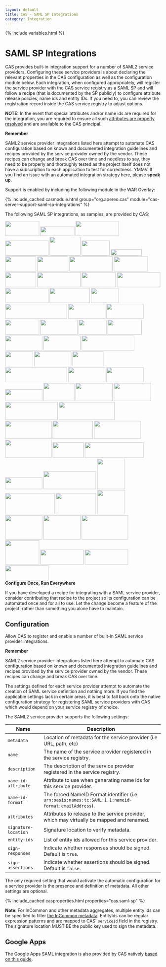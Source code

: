 ```yaml
---
layout: default
title: CAS - SAML SP Integrations
category: Integration
---
```


{% include variables.html %}

# SAML SP Integrations

CAS provides built-in integration support for a number of SAML2 service providers. Configuring these service providers
is about declaring the relevant properties in the CAS configuration as well as the configuration module below. Each integration,
when configured appropriately, will register the service provider with the CAS service registry as a SAML SP and will follow
a recipe (that is documented by the SP publicly) to configure attribute release policies, name ids and entity IDs. If you need to,
you can review the registration record inside the CAS service registry to adjust options.

**NOTE:** In the event that special attributes and/or name ids are required for the integration, you are required
to ensure all such [attributes are properly resolved](Attribute-Resolution.html) and are available to the CAS principal.

<div class="alert alert-warning"><strong>Remember</strong><p>SAML2 service provider integrations listed here attempt to automate CAS configuration based on known and documented integration guidelines and recipes provided by the service provider owned by the vendor. These recipes can change and break CAS over time and needless to say, they need to be properly and thoroughly tested as the project itself does not have a subscription to each application to test for correctness. YMMV. If you find an issue with an automated integration strategy here, please <strong>speak up</strong>.</p></div>

Support is enabled by including the following module in the WAR Overlay:

{% include_cached casmodule.html group="org.apereo.cas" module="cas-server-support-saml-sp-integrations" %}

The following SAML SP integrations, as samples, are provided by CAS:

<div class="img-cloud">
<a href="http://www.incommon.org/federation/metadata.html">
<img src="https://cloud.githubusercontent.com/assets/1205228/22052578/47d6f570-dd60-11e6-8f03-02cb99d6106d.gif" height="48" width="110"></a> 

<a href="https://support.zoom.us/hc/en-us/articles/201363003-Getting-Started-with-SSO">
<img src="https://cloud.githubusercontent.com/assets/1205228/22052568/475f36d4-dd60-11e6-84f4-a88eb33f3f0a.jpg" height="30" width="110"></a> 

<a href="https://www.dropbox.com/guide/admin/security/configure-single-sign-on">
<img src="https://cloud.githubusercontent.com/assets/1205228/22052575/47ba8930-dd60-11e6-8cb1-9334066d5f0f.png" height="48" width="140"></a> 

<a href="https://samanage.com">
<img src="https://cloud.githubusercontent.com/assets/1205228/22052581/47e7bcfc-dd60-11e6-85e9-c09926736e5e.png" height="48" width="140"></a> 

<a href="https://help.salesforce.com/HTViewHelpDoc?id=sso_saml.htm">
<img src="https://cloud.githubusercontent.com/assets/1205228/22052579/47da9d74-dd60-11e6-8eac-d66b67e2ebf7.png" height="60" width="100"></a>

<a href="https://box.com">
<img src="https://cloud.githubusercontent.com/assets/1205228/22052572/47ace302-dd60-11e6-9842-4eda5a9ab5cf.png" height="48" width="90"></a> 

<a href="http://servicenow.com">
<img src="https://cloud.githubusercontent.com/assets/1205228/22052583/4805e2c2-dd60-11e6-8150-80aaa4bbab0e.png" height="20" width="100"></a> 

<a href="http://www.workday.com/">
<img src="https://cloud.githubusercontent.com/assets/1205228/22052587/4816e04a-dd60-11e6-9ceb-6ccec1290e19.png" height="48" width="100"></a>

<a href="https://help.webex.com/docs/DOC-1067">
<img src="https://cloud.githubusercontent.com/assets/1205228/22052574/47af8206-dd60-11e6-95d0-5827e0d88d73.jpg" height="48" width="100"></a>

<a href="https://www.collegeboard.org/powerfaids/net-partner">
<img src="https://cloud.githubusercontent.com/assets/1205228/22052570/47abea6a-dd60-11e6-85a0-387c3c2ce8e7.png" height="48" width="140"></a> 

<a href="https://msdn.microsoft.com/en-us/library/azure/dn641269.aspx">
<img src="https://cloud.githubusercontent.com/assets/1205228/22053102/d64da904-dd63-11e6-8a68-977526634b9d.png" height="48" width="110"></a> 

<a href="https://asana.com/guide/help/premium/authentication#gl-saml">
<img src="https://cloud.githubusercontent.com/assets/1205228/22052569/478b8c16-dd60-11e6-82f4-e292243ff076.png" height="48" width="100"></a> 

<a href="https://onlinehelp.tableau.com/current/server/en-us/saml_requ.htm">
<img src="https://cloud.githubusercontent.com/assets/1205228/22052586/480cffc6-dd60-11e6-939c-1ceb34f3186d.png" height="48" width="140"></a> 

<a href="https://help.evernote.com/hc/en-us/articles/209005217-How-to-configure-SSO-for-your-business">
<img src="https://cloud.githubusercontent.com/assets/1205228/22052577/47d6b6e6-dd60-11e6-810e-dd875bf25d17.png" height="48" width="110"></a> 

<a href="http://www.ellucian.com/Software/Colleague-WebAdvisor/">
<img src="https://cloud.githubusercontent.com/assets/1205228/23185912/5c3f2f50-f89a-11e6-8450-6da44a1a9d9d.png" height="48" width="140"></a>

<a href="https://docs.openathens.net/display/public/MD/SAML+interoperability+requirements/">
<img src="https://cloud.githubusercontent.com/assets/1205228/24070833/ffb5f63a-0bd9-11e7-8bda-28301c37188b.png" height="48" width="140"></a>

<a href="http://server.arcgis.com/en/portal/latest/administer/linux/configuring-a-saml-compliant-identity-provider-with-your-portal.htm">
<img src="https://cloud.githubusercontent.com/assets/1205228/24108414/c3851e14-0da2-11e7-97d7-086a93d6873d.png" height="48" width="130"></a>

<a href="https://helpx.adobe.com/enterprise/kb/configure_shibboleth_idp_for_use_with_Adobe_SSO.html">
<img src="https://cloud.githubusercontent.com/assets/1205228/24562072/ac5964ec-165e-11e7-9986-92108c30eb9b.png" height="48" width="90"></a>

<a href="https://www.academicworks.com/why-academicworks/user-authentication/">
<img src="https://cloud.githubusercontent.com/assets/1205228/24624808/3c5909b6-18c2-11e7-9922-52ee604aff55.png" height="48" width="200"></a>

<a href="https://www.infinitecampus.com/">
<img src="https://cloud.githubusercontent.com/assets/1205228/24698286/4c4d8740-1a05-11e7-844e-54d328e64e2f.png" height="48" width="120"></a>

<a href="https://sc.edu">
<img src="https://cloud.githubusercontent.com/assets/1205228/24699366/fbfbcf5a-1a08-11e7-9664-f37d6e50a5a3.png" height="48" width="120"></a>

<a href="https://get.slack.help/hc/en-us/articles/205168057">
<img src="https://cloud.githubusercontent.com/assets/1205228/24858382/5b15c512-1e01-11e7-87ac-f0b091cd7885.png" height="48" width="110"></a>

<a href="https://support.zendesk.com/hc/en-us/articles/203663676-Using-SAML-for-single-sign-on-Professional-and-Enterprise-">
<img src="https://cloud.githubusercontent.com/assets/1205228/24858342/34441006-1e01-11e7-9209-9b78081de4db.png" height="48" width="120"></a>

<a href="https://www.gartner.com/">
<img src="https://cloud.githubusercontent.com/assets/1205228/25349422/a29a98f6-28d6-11e7-9d10-e286d0080cbe.png" height="48" width="90"></a>

<a href="https://www.cherwell.com/">
<img src="https://user-images.githubusercontent.com/1205228/30205883-84174ebc-949f-11e7-9afc-a66c2ab19f59.png" height="48" width="110"></a>

<a href="https://www.bynder.com">
<img src="https://user-images.githubusercontent.com/1205228/30205852-69921a5e-949f-11e7-8326-ba4c00fceba4.png" height="48" width="120"></a>

<a href="https://www.everbridge.com/">
<img src="https://user-images.githubusercontent.com/1205228/30205910-a560ec90-949f-11e7-8485-e3a833f8109b.png" height="48" width="120"></a>

<a href="https://sserca.fau.edu/">
<img src="https://user-images.githubusercontent.com/1205228/30221936-5e90af04-94da-11e7-8046-483fc26a1c01.png" height="48" width="170"></a>

<a href="https://newrelic.com/new">
<img src="https://user-images.githubusercontent.com/1205228/30247067-541cef96-9620-11e7-88d7-c3749ba55ecf.png" height="48" width="90"></a>

<a href="https://www.egnyte.com/">
<img src="https://user-images.githubusercontent.com/1205228/30247063-218f3962-9620-11e7-9ba4-54f7112fee13.png" height="48" width="120"></a>

<a href="https://www.yuja.com/">
<img src="https://user-images.githubusercontent.com/1205228/30271142-6dd0b58c-9704-11e7-9138-0b86d5799403.png" height="48" width="100"></a>

<a href="https://www.symplicity.com/">
<img src="https://user-images.githubusercontent.com/1205228/30271318-192b48fc-9705-11e7-9c18-3be401a39e84.png" height="48" width="200"></a>

<a href="Google-Apps-Integration.html">
<img src="https://cloud.githubusercontent.com/assets/1205228/25385497/18e09c84-2979-11e7-94c1-5ad430b3d768.png" height="48" width="120"></a>

<a href="http://www.accruent.com/">
<img src="https://user-images.githubusercontent.com/1205228/30735450-f9a12792-9f8b-11e7-941d-7ab4ac7628b9.png" height="48" width="120"></a>

<a href="https://docs.gitlab.com/ee/administration/auth/">
<img src="https://user-images.githubusercontent.com/1205228/33747990-4d8da06e-db83-11e7-9551-f52630f7d4f0.png" height="38" width="120"></a>

<a href="https://www.hipchat.com/">
<img src="https://user-images.githubusercontent.com/1205228/33751445-2b45394e-db98-11e7-9526-1eda07a70d99.png" height="58" width="100"></a>

<a href="https://www.appdynamics.com/">
<img src="https://user-images.githubusercontent.com/1205228/33800340-3c2c072e-dcfb-11e7-9f10-7a7b2488c9b2.png" height="58" width="120"></a>

<a href="https://docs.aws.amazon.com/IAM/latest/UserGuide/id_roles_providers_enable-console-saml.html">
<img src="https://user-images.githubusercontent.com/1205228/34523704-d33a2054-f0ad-11e7-9fd7-444c30772a2a.png" height="58" width="120"></a>

<a href="https://www.concursolutions.com/">
<img src="https://user-images.githubusercontent.com/1205228/36302734-ca3327ae-12c6-11e8-836f-e9a1550253d2.png" height="58" width="170"></a>

<a href="https://www.polleverywhere.com/">
<img src="https://user-images.githubusercontent.com/1205228/36302795-026f57d2-12c7-11e8-931e-0f8700df1864.png" height="58" width="180"></a>

<a href="https://www.blackbaud.com/files/support/helpfiles/auth/content/auth-saml.html">
<img src="https://user-images.githubusercontent.com/1205228/39860502-c72d1614-5452-11e8-956d-28a4b3a7a757.png" height="58" width="150"></a>

<a href="https://www.givecampus.com/">
<img src="https://user-images.githubusercontent.com/1205228/39876988-eb009f5c-5489-11e8-8b74-940f75997f41.png" height="58" width="130"></a>

<a href="https://www.warpwire.com/">
<img src="https://user-images.githubusercontent.com/1205228/39861404-b73f4bca-5455-11e8-9035-e0ecf1f8dcd0.png" height="58" width="150"></a>

<a href="https://rocket.chat/docs/administrator-guides/authentication/saml/">
<img src="https://user-images.githubusercontent.com/1205228/39877039-1128c7ae-548a-11e8-8735-1abf90883df6.png" height="58" width="150"></a>

<a href="https://armssoftware.com/">
<img src="https://user-images.githubusercontent.com/1205228/55328877-35e0a400-5442-11e9-8848-cda5a9efe1c5.png" height="50" width="100"></a>

<a href="https://www.ahpcare.com/">
<img src="https://user-images.githubusercontent.com/1205228/55275480-e5334480-52a3-11e9-982a-1fad518258c5.png" height="50" width="190"></a>

<a href="https://www.neogov.com/">
<img src="https://user-images.githubusercontent.com/1205228/55275543-f3359500-52a4-11e9-9407-02ba4fc21a80.png" height="38" width="120"></a>

<a href="https://www.conexed.com/">
<img src="https://user-images.githubusercontent.com/1205228/55275622-ff6e2200-52a5-11e9-833d-f48518e58d0e.png" height="58" width="170"></a>

<a href="https://www.cccco.edu/">
<img src="https://user-images.githubusercontent.com/1205228/55275721-62ac8400-52a7-11e9-89c2-121f2c494920.png" height="98" width="90"></a>

<a href="https://www.zimbra.com/">
<img src="https://user-images.githubusercontent.com/1205228/55322014-f14c0d00-542f-11e9-9355-3dd766ea56e6.png" height="68" width="160"></a>

<a href="https://www.atlassian.com/software/confluence">
<img src="https://user-images.githubusercontent.com/1205228/55322216-97981280-5430-11e9-9ea3-b3682cb67ff1.png" height="68" width="130"></a>

<a href="https://www.atlassian.com/software/jira">
<img src="https://user-images.githubusercontent.com/1205228/55322296-cb733800-5430-11e9-93e7-0f57e1a1ae89.png" height="78" width="90"></a>

<a href="https://www.pagerduty.com/">
<img src="https://user-images.githubusercontent.com/1205228/55322626-b34fe880-5431-11e9-8574-74cc9ab9643f.png" height="78" width="120"></a>

<a href="https://www.crashplan.com/">
<img src="https://user-images.githubusercontent.com/1205228/55322944-7f28f780-5432-11e9-8dd0-e999f0b6e03e.png" height="78" width="120"></a>

<a href="https://www.docusign.com/">
<img src="https://user-images.githubusercontent.com/1205228/55340232-1c972200-5459-11e9-87d2-53e1eccef8b8.png" height="78" width="150"></a>

<a href="https://www.safaribooksonline.com/">
<img src="https://user-images.githubusercontent.com/1205228/55340518-b65ecf00-5459-11e9-9941-3b0e80ceaf73.png" height="78" width="110"></a>

<a href="https://www.tophat.com/">
<img src="https://user-images.githubusercontent.com/1205228/55340927-89f78280-545a-11e9-81fb-baf0413bcbfa.png" height="48" width="140"></a>
 
<a href="https://myemma.com/">
<img src="https://user-images.githubusercontent.com/1205228/55434382-58f77a80-554c-11e9-8494-1c6a830b532c.png" height="48" width="140"></a>

<a href="https://www.qualtrics.com">
<img src="https://user-images.githubusercontent.com/1205228/55434613-d3c09580-554c-11e9-83ef-6b5805d7424e.png" height="48" width="140"></a>

</div>

<div class="alert alert-info"><strong>Configure Once, Run Everywhere</strong>
<p>If you have developed a recipe for integrating
with a SAML service provider, consider contributing that recipe to the project so its configuration
can be automated once and for all to use. Let the change become a feature of the project, 
rather than something you alone have to maintain.</p></div>

## Configuration

Allow CAS to register and enable a number of built-in SAML service provider integrations.

<div class="alert alert-warning"><strong>Remember</strong><p>SAML2 service provider integrations listed 
here attempt to automate CAS configuration based on known and documented integration 
guidelines and recipes provided by the service provider owned by the vendor. These 
recipes can change and break CAS over time.</p></div>

The settings defined for each service provider attempt to automate the creation of
SAML service definition and nothing more. If you find the applicable settings lack in certain areas, it
is best to fall back onto the native configuration strategy for registering
SAML service providers with CAS which would depend on your service registry of choice.

The SAML2 service provider supports the following settings:

| Name                  |  Description
|-----------------------|---------------------------------------------------------------------------
| `metadata`            | Location of metadata for the service provider (i.e URL, path, etc)
| `name`                | The name of the service provider registered in the service registry.
| `description`         | The description of the service provider registered in the service registry.
| `name-id-attribute`   | Attribute to use when generating name ids for this service provider.
| `name-id-format`      | The forced NameID Format identifier (i.e. `urn:oasis:names:tc:SAML:1.1:nameid-format:emailAddress`).
| `attributes`          | Attributes to release to the service provider, which may virtually be mapped and renamed.
| `signature-location`  | Signature location to verify metadata.
| `entity-ids`          | List of entity ids allowed for this service provider.
| `sign-responses`      | Indicate whether responses should be signed. Default is `true`.
| `sign-assertions`     | Indicate whether assertions should be signed. Default is `false`.

The only required setting that would activate the automatic configuration for a
service provider is the presence and definition of metadata. All other settings are optional.
     
{% include_cached casproperties.html properties="cas.saml-sp" %}

**Note**: For InCommon and other metadata aggregates, multiple entity ids can be specified to
filter [the InCommon metadata](https://spaces.internet2.edu/display/InCFederation/Metadata+Aggregates). EntityIds
can be regular expression patterns and are mapped to
CAS' `serviceId` field in the registry. The signature location MUST BE the public key used to sign the metadata.

## Google Apps

The Google Apps SAML integration is also provided by 
CAS natively [based on this guide](Google-Apps-Integration.html).
